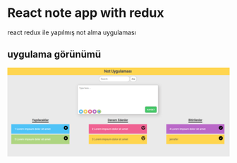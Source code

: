 # React note app with redux

react redux ile yapılmış  not alma uygulaması 
## uygulama görünümü

![Ui](public/Ui.png)
